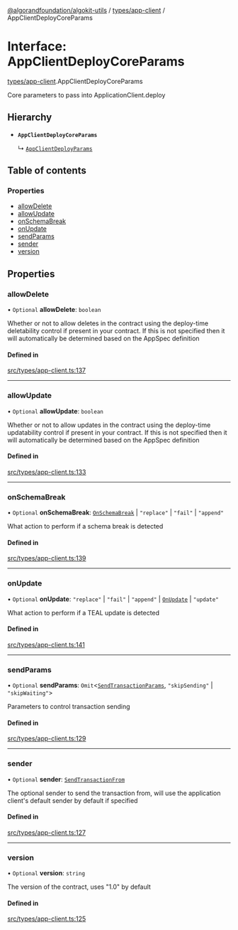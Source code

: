 [@algorandfoundation/algokit-utils](../index.md) / [types/app-client](../modules/types_app_client.md) / AppClientDeployCoreParams

# Interface: AppClientDeployCoreParams

[types/app-client](../modules/types_app_client.md).AppClientDeployCoreParams

Core parameters to pass into ApplicationClient.deploy

## Hierarchy

- **`AppClientDeployCoreParams`**

  ↳ [`AppClientDeployParams`](types_app_client.AppClientDeployParams.md)

## Table of contents

### Properties

- [allowDelete](types_app_client.AppClientDeployCoreParams.md#allowdelete)
- [allowUpdate](types_app_client.AppClientDeployCoreParams.md#allowupdate)
- [onSchemaBreak](types_app_client.AppClientDeployCoreParams.md#onschemabreak)
- [onUpdate](types_app_client.AppClientDeployCoreParams.md#onupdate)
- [sendParams](types_app_client.AppClientDeployCoreParams.md#sendparams)
- [sender](types_app_client.AppClientDeployCoreParams.md#sender)
- [version](types_app_client.AppClientDeployCoreParams.md#version)

## Properties

### allowDelete

• `Optional` **allowDelete**: `boolean`

Whether or not to allow deletes in the contract using the deploy-time deletability control if present in your contract.
If this is not specified then it will automatically be determined based on the AppSpec definition

#### Defined in

[src/types/app-client.ts:137](https://github.com/algorandfoundation/algokit-utils-ts/blob/main/src/types/app-client.ts#L137)

___

### allowUpdate

• `Optional` **allowUpdate**: `boolean`

Whether or not to allow updates in the contract using the deploy-time updatability control if present in your contract.
If this is not specified then it will automatically be determined based on the AppSpec definition

#### Defined in

[src/types/app-client.ts:133](https://github.com/algorandfoundation/algokit-utils-ts/blob/main/src/types/app-client.ts#L133)

___

### onSchemaBreak

• `Optional` **onSchemaBreak**: [`OnSchemaBreak`](../enums/types_app.OnSchemaBreak.md) \| ``"replace"`` \| ``"fail"`` \| ``"append"``

What action to perform if a schema break is detected

#### Defined in

[src/types/app-client.ts:139](https://github.com/algorandfoundation/algokit-utils-ts/blob/main/src/types/app-client.ts#L139)

___

### onUpdate

• `Optional` **onUpdate**: ``"replace"`` \| ``"fail"`` \| ``"append"`` \| [`OnUpdate`](../enums/types_app.OnUpdate.md) \| ``"update"``

What action to perform if a TEAL update is detected

#### Defined in

[src/types/app-client.ts:141](https://github.com/algorandfoundation/algokit-utils-ts/blob/main/src/types/app-client.ts#L141)

___

### sendParams

• `Optional` **sendParams**: `Omit`\<[`SendTransactionParams`](types_transaction.SendTransactionParams.md), ``"skipSending"`` \| ``"skipWaiting"``\>

Parameters to control transaction sending

#### Defined in

[src/types/app-client.ts:129](https://github.com/algorandfoundation/algokit-utils-ts/blob/main/src/types/app-client.ts#L129)

___

### sender

• `Optional` **sender**: [`SendTransactionFrom`](../modules/types_transaction.md#sendtransactionfrom)

The optional sender to send the transaction from, will use the application client's default sender by default if specified

#### Defined in

[src/types/app-client.ts:127](https://github.com/algorandfoundation/algokit-utils-ts/blob/main/src/types/app-client.ts#L127)

___

### version

• `Optional` **version**: `string`

The version of the contract, uses "1.0" by default

#### Defined in

[src/types/app-client.ts:125](https://github.com/algorandfoundation/algokit-utils-ts/blob/main/src/types/app-client.ts#L125)
